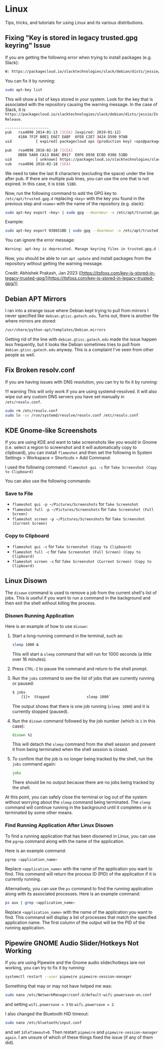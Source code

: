 # Linux

Tips, tricks, and tutorials for using Linux and its various distributions.

## Fixing "Key is stored in legacy trusted.gpg keyring" Issue

If you are getting the following error when trying to install packages (e.g. Slack):

```bash
W: https://packagecloud.io/slacktechnologies/slack/debian/dists/jessie/InRelease: Key is stored in legacy trusted.gpg keyring (/etc/apt/trusted.gpg), see the DEPRECATION section in apt-key(8) for details.
```

You can fix it by running:

```bash
sudo apt-key list
```

This will show a list of keys stored in your system. Look for the key that is associated with the repository causing the warning message. In the case of Slack, it is `https://packagecloud.io/slacktechnologies/slack/debian/dists/jessie/InRelease`.

```bash
--------------------
pub   rsa4096 2014-01-13 [SCEA] [expired: 2019-01-12]
      418A 7F2F B0E1 E6E7 EABF  6FE8 C2E7 3424 D590 97AB
uid           [ expired] packagecloud ops (production key) <ops@packagecloud.io>

pub   rsa4096 2016-02-18 [SCEA]
      DB08 5A08 CA13 B8AC B917  E0F6 D938 EC0D 0386 51BD
uid           [ unknown] https://packagecloud.io/slacktechnologies/slack (https://packagecloud.io/docs#gpg_signing) <support@packagecloud.io>
sub   rsa4096 2016-02-18 [SEA]
```

We need to take the last 8 characters (excluding the space) under the line after pub. If there are multiple pub lines, you can use the one that is not expired. In this case, it is `0386 51BD`.

Now, run the following command to add the GPG key to `/etc/apt/trusted.gpg.d` replacing `<key>` with the key you found in the previous step and `<name>` with the name of the repository (e.g. slack):

```bash
sudo apt-key export <key> | sudo gpg --dearmour -o /etc/apt/trusted.gpg.d/<name>.gpg
```

Example:

```bash
sudo apt-key export 038651BD | sudo gpg --dearmour -o /etc/apt/trusted.gpg.d/slack.gpg
```

You can ignore the error message:

```bash
Warning: apt-key is deprecated. Manage keyring files in trusted.gpg.d instead (see apt-key(8)).
```

Now, you should be able to run `apt update` and install packages from the repository without getting the warning message.

Credit: Abhishek Prakash, Jan 2023 ([https://itsfoss.com/key-is-stored-in-legacy-trusted-gpg/](https://itsfoss.com/key-is-stored-in-legacy-trusted-gpg/))

## Debian APT Mirrors

I ran into a strange issue where Debian kept trying to pull from mirrors I never specified like `debian.gtisc.gatech.edu`. Turns out, there is another file where mirrors are stored:

```bash
/usr/share/python-apt/templates/Debian.mirrors
```

Getting rid of the line with `debian.gtisc.gatech.edu` made the issue happen less frequently, but it looks like Debian sometimes tries to pull from `debian.gtisc.gatech.edu` anyway. This is a complaint I've seen from other people as well.

## Fix Broken resolv.conf

If you are having issues with DNS resolution, you can try to fix it by running:

!!! warning
    This will only work if you are using systemd-resolved. It will also wipe out any custom DNS servers you have set manually in `/etc/resolv.conf`.

```bash
sudo rm /etc/resolv.conf
sudo ln -sv /run/systemd/resolve/resolv.conf /etc/resolv.conf
```

## KDE Gnome-like Screenshots

If you are using KDE and want to take screenshots like you would in Gnome (i.e. select a region to screenshot and it will automatically copy to clipboard), you can install `flameshot` and then set the following in System Settings > Workspace > Shortcuts > Add Command:

I used the following command: `flameshot gui -c` for `Take Screenshot (Copy to Clipboard)`

You can also use the following commands:

### Save to File

- `flameshot gui -p ~/Pictures/Screenshots` for `Take Screenshot`
- `flameshot full -p ~/Pictures/Screenshots` for `Take Screenshot (Full Screen)`
- `flameshot screen -p ~/Pictures/Screenshots` for `Take Screenshot (Current Screen)`

### Copy to Clipboard

- `flameshot gui -c` for `Take Screenshot (Copy to Clipboard)`
- `flameshot full -c` for `Take Screenshot (Full Screen) (Copy to Clipboard)`
- `flameshot screen -c` for `Take Screenshot (Current Screen) (Copy to Clipboard)`

## Linux Disown

The `disown` command is used to remove a job from the current shell's list of jobs. This is useful if you want to run a command in the background and then exit the shell without killing the process.

### Disown Running Application

Here is an example of how to use `disown`:

1. Start a long-running command in the terminal, such as:

    ```bash
    sleep 1000 &
    ```

    This will start a `sleep` command that will run for 1000 seconds (a little over 16 minutes).

2. Press `CTRL-Z` to pause the command and return to the shell prompt.

3. Run the `jobs` command to see the list of jobs that are currently running or paused:

    ```bash
    $ jobs
        [1]+  Stopped                 sleep 1000`
    ```

    The output shows that there is one job running (`sleep 1000`) and it is currently stopped (paused).

4. Run the `disown` command followed by the job number (which is `1` in this case):

    ```bash
    disown %1
    ```

    This will detach the `sleep` command from the shell session and prevent it from being terminated when the shell session is closed.

5. To confirm that the job is no longer being tracked by the shell, run the `jobs` command again:

    ```bash
    jobs
    ```

    There should be no output because there are no jobs being tracked by the shell.

At this point, you can safely close the terminal or log out of the system without worrying about the `sleep` command being terminated. The `sleep` command will continue running in the background until it completes or is terminated by some other means.

### Find Running Application After Linux Disown

To find a running application that has been disowned in Linux, you can use the `pgrep` command along with the name of the application.

Here is an example command:

```bash
pgrep <application_name>
```

Replace `<application_name>` with the name of the application you want to find. This command will return the process ID (PID) of the application if it is currently running.

Alternatively, you can use the `ps` command to find the running application along with its associated processes. Here is an example command:

```bash
ps aux | grep <application_name>
```

Replace `<application_name>` with the name of the application you want to find. This command will display a list of processes that match the specified application name. The first column of the output will be the PID of the running application.

## Pipewire GNOME Audio Slider/Hotkeys Not Working

If you are using Pipewire and the Gnome audio slider/hotkeys iare not working, you can try to fix it by running:

```bash
systemctl restart --user pipewire pipewire-session-manager
```

Something that may or may not have helped me was:

```bash
sudo nano /etc/NetworkManager/conf.d/default-wifi-powersave-on.conf
```

and setting `wifi.powersave = 3` to `wifi.powersave = 2`.

I also changed the Bluetooth HID timeout:

```bash
sudo nano /etc/bluetooth/input.conf
```

and set `IdleTimeout=0`. Then restart `pipewire` and `pipewire-session-manager again`. I am unsure of which of these things fixed the issue (if any of them did).
